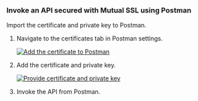### Invoke an API secured with Mutual SSL using Postman

Import the certificate and private key to Postman.

1. Navigate to the certificates tab in Postman settings.
    
     [![Add the certificate to Postman](https://apim.docs.wso2.com/en/4.2.0/assets/img/learn/add-certificate-to-postman.png)](https://apim.docs.wso2.com/en/4.2.0/assets/img/learn/add-certificate-to-postman.png)
    
2. Add the certificate and private key.

     [![Provide certificate and private key](https://apim.docs.wso2.com/en/4.2.0/assets/img/learn/provide-crt-and-private-key.png)](https://apim.docs.wso2.com/en/4.2.0/assets/img/learn/provide-crt-and-private-key.png)
    
3.  Invoke the API from Postman.

